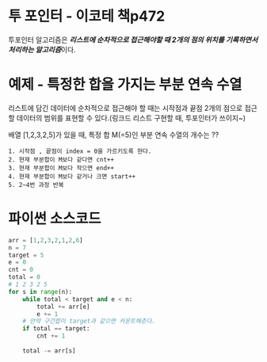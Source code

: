 # 투 포인터 - 이코테 책p472

투포인터 알고리즘은 ***리스트에 순차적으로 접근해야할 때 2개의 점의 위치를 기록하면서 처리하는 알고리즘***이다.  

# 예제 - 특정한 합을 가지는 부분 연속 수열
리스트에 담긴 데이터에 순차적으로 접근해야 할 때는 시작점과 끝점 2개의 점으로 접근할 데이터의 범위를 표현할 수 있다.(링크드 리스트 구현할 때, 투포인터가 쓰이지~) 

배열 [1,2,3,2,5]가 있을 때, 특정 합 M(=5)인 부분 연속 수열의 개수는 ??
```
1. 시작점 , 끝점이 index = 0을 가르키도록 한다.
2. 현재 부분합이 M보다 같다면 cnt++
3. 현재 부분합이 M보다 작으면 end++
4. 현재 부분합이 M보다 같거나 크면 start++
5. 2~4번 과정 반복
```
# 파이썬 소스코드
```python
arr = [1,2,3,2,1,2,6]
n = 7
target = 5
e = 0
cnt = 0
total = 0
# 1 2 3 2 5
for s in range(n):    
    while total < target and e < n:
        total += arr[e]
        e += 1
    # 만약 구간합이 target과 같으면 카운트해준다.
    if total == target:
        cnt += 1
    
    total -= arr[s]
```
